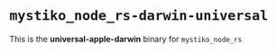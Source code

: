 # `mystiko_node_rs-darwin-universal`

This is the **universal-apple-darwin** binary for `mystiko_node_rs`
